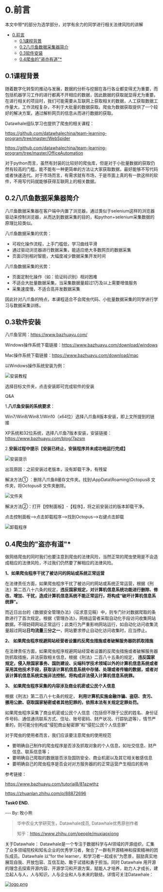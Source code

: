 # 0.前言

本文中带*的部分为选学部分，对学有余力的同学进行相关法律风险的讲解
- [0.前言](#0前言)
  - [0.1课程背景](#01课程背景)
  - [0.2八爪鱼数据采集器简介](#02八爪鱼数据采集器简介)
  - [0.3软件安装](#03软件安装)
  - [0.4爬虫的"盗亦有道"*](#04爬虫的盗亦有道)

## 0.1课程背景

随着数字化转型的推动与发展，数据的分析与挖掘在各行各业都变得尤为重要，而包括机器学习工作的进行都离不开相应的数据，因此数据的获取就显得尤为重要。在进行相关的项目时，我们可能需要从互联网上获取相关的数据，人工获取数据工作量大，工作流程复杂，不利于大批量的数据获取。爬虫为数据获取提供了一个较好的解决方案，通过解析网页的信息从而进行数据的获取。

Datawhale组队学习也提供了爬虫的相关课程：

https://github.com/datawhalechina/team-learning-program/tree/master/WebSpider

https://github.com/datawhalechina/team-learning-program/tree/master/OfficeAutomation

对于python而言，虽然有封装的比较好的爬虫库，但是对于小批量数据的获取仍然有较高的门槛，能不能有一种更简单的方法让大家获取数据，最好能够不写代码或者快速迭代。对于市场而言，有需求就有市场，于是市面上真的有一款这样的软件，不用写代码就能够获得互联网上的相关数据。

## 0.2八爪鱼数据采集器简介

八爪鱼数据采集器在客户端中内置了浏览器，通过类似于selenium这样的浏览器驱动来控制浏览器，从而达到数据采集的目的，和python+selenium采集数据的原理比较类似。

八爪鱼数据采集的优势：

- 可视化操作流程，上手门槛低，学习曲线平滑
- 通过驱动浏览器进行数据采集，能适应绝大多数网页的数据采集
- 页面识别相对智能，大幅度减少数据采集开发时间

八爪鱼数据采集的劣势：

- 页面定制化操作（如：验证码识别）相对困难
- 不适合大批量数据采集，当采集数据量超过1万及以上需要增值服务
- 采集速度慢，不适合高并发数据采集

因此针对八爪鱼的特点，本课程适合不会爬虫代码、小批量数据采集的同学进行学习与数据采集训练。

## 0.3软件安装

八爪鱼官网：https://www.bazhuayu.com/

Windows操作系统下载链接：https://www.bazhuayu.com/download/windows

Mac操作系统下载链接：https://www.bazhuayu.com/download/mac

以Windows操作系统安装为例：

![安装教程](.\img\1.png)

选择目标文件夹，点击安装即可完成软件的安装

Q&A

1.**八爪鱼安装的系统要求**：

Win7/Win8/Win8.1/Win10（x64位）选择八爪鱼8版本安装，即上文所提到的链接

XP系统和32位系统，选择八爪鱼7版本安装，安装链接：https://www.bazhuayu.com/blog/7azsm

2.**安装过程中提示【安装已终止，安装程序并未成功地运行完成】**

![安装提示](./img/2.png)

出现原因：之前安装过老版本，没有卸载干净，有残留

解决方法① ：删除八爪鱼8缓存文件夹。找到\AppData\Roaming\Octopus8 文件夹，将Octopus8 文件夹删除。

![文件夹](./img/3.png)

解决方法②：打开【控制面板】-【程序】，将之前安装过的版本卸载干净。

点击控制面板-->点击卸载程序-->找到Octopus-->右键点击卸载

![卸载程序](./img/4.png)

## 0.4爬虫的"盗亦有道"*

做网络爬虫的同时我们也要注意到爬虫的法律风险，当然正常的爬虫使用是不会造成相应的法律风险，不过我们仍然要了解相应的法律风险。

**1、如果爬虫程序干扰了被访问的网站或系统正常运营**

在法律责任方面，如果爬虫程序干扰了被访问的网站或系统正常运营，根据《刑法》第二百八十六条的规定，**违反国家规定，对计算机信息系统功能进行删除、修改、增加、干扰，造成计算机信息系统不能正常运行，将构成“破坏计算机信息系统罪”。**

而近日出台的《数据安全管理办法》（征求意见稿）中，则专门针对数据爬取的条款进行了首次规定。根据《管理办法》，网络运营者采取自动化手段访问收集网站数据，不得妨碍网站正常运行；此类行为严重影响网站运行，如自动化访问收集流量超过网站**日均流量三分之一**，网站要求停止自动化访问收集时，应当停止。

**2、** **如果爬虫程序规避网站经营者设置的反爬虫措施或者破解服务器防抓取措施**

在法律责任方面，如果爬虫程序规避网站经营者设置的反爬虫措施或者破解服务器防抓取措施，非法获取相关信息，根据《刑法》二百八十五条的规定， **违反国家规定，侵入除国家事务、国防建设、尖端科学技术领域以外的计算机信息系统或者采用其他技术手段，获取该计算机信息系统中存储、处理或者传输的数据，或者对该计算机信息系统实施非法控制，将构成非法侵入计算机信息系统罪。**

**3、** **如果爬虫程序采集的内容涉及商业机密或公民个人信息**

根据《刑法》第二百八十七条的规定， **利用计算机实施金融诈骗、盗窃、贪污、挪用公款、窃取国家秘密或者其他犯罪的，依照本法有关规定定罪处罚。**

如果爬虫程序采集了商业机密或公民个人信息（包括但不限于公民的姓名、身份证件号码、通信通讯联系方式、住址、账号密码、财产状况、行踪轨迹等），情节严重的，则可能分别构成“侵犯商业秘密罪”和“侵犯公民个人信息罪”

对于爬虫的使用者而言，我们应该要注意爬虫的使用规范

- 要明确自己制作的爬虫程序是否涉及抓取对象的个人信息，如社交信息、财产信息、联系信息等；
- 要明确自己爬取的数据是否涉及国防安全、商业机密以及其它相关敏感信息
- 要明确自己的爬虫程序是否会对对方服务器的的正常运营产生相应的影响

参考链接：

https://www.bazhuayu.com/tutorial8/81azwthz

https://zhuanlan.zhihu.com/p/88872696

**Task0  END.**

--- By: 牧小熊

> 华中农业大学研究生，Datawhale成员, Datawhale优秀原创作者
>
> 知乎：https://www.zhihu.com/people/muxiaoxiong

关于Datawhale： Datawhale是一个专注于数据科学与AI领域的开源组织，汇集了众多领域院校和知名企业的优秀学习者，聚合了一群有开源精神和探索精神的团队成员。Datawhale 以“for the learner，和学习者一起成长”为愿景，鼓励真实地展现自我、开放包容、互信互助、敢于试错和勇于担当。同时 Datawhale 用开源的理念去探索开源内容、开源学习和开源方案，赋能人才培养，助力人才成长，建立起人与人，人与知识，人与企业和人与未来的联结，详情可关注Datawhale：

[![logo.png](https://camo.githubusercontent.com/8578ee173c78b587d5058439bbd0b98fa39c173def229a8c3d957e62aac0b649/68747470733a2f2f696d672d626c6f672e6373646e696d672e636e2f323032303039313330313032323639382e706e67237069635f63656e746572)](https://camo.githubusercontent.com/8578ee173c78b587d5058439bbd0b98fa39c173def229a8c3d957e62aac0b649/68747470733a2f2f696d672d626c6f672e6373646e696d672e636e2f323032303039313330313032323639382e706e67237069635f63656e746572)